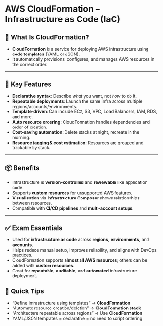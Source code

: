 # AWS CloudFormation – Infrastructure as Code (IaC)

## 🧠 What Is CloudFormation?

- **CloudFormation** is a service for deploying AWS infrastructure using **code templates** (YAML or JSON).
- It automatically provisions, configures, and manages AWS resources in the correct order.

---

## 🧱 Key Features

- **Declarative syntax**: Describe *what* you want, not *how* to do it.
- **Repeatable deployments**: Launch the same infra across multiple regions/accounts/environments.
- **Template-driven**: Can include EC2, S3, VPC, Load Balancers, IAM, RDS, and more.
- **Auto resource ordering**: CloudFormation handles dependencies and order of creation.
- **Cost-saving automation**: Delete stacks at night, recreate in the morning.
- **Resource tagging & cost estimation**: Resources are grouped and trackable by stack.

---

## 📦 Benefits

- Infrastructure is **version-controlled** and **reviewable** like application code.
- Supports **custom resources** for unsupported AWS features.
- **Visualisation** via **Infrastructure Composer** shows relationships between resources.
- Compatible with **CI/CD pipelines** and **multi-account setups**.

---

## ✅ Exam Essentials

- Used for **infrastructure as code** across **regions**, **environments**, and **accounts**.
- Helps reduce manual setup, improves reliability, and aligns with DevOps practices.
- CloudFormation supports **almost all AWS resources**; others can be added with **custom resources**.
- Great for **repeatable**, **auditable**, and **automated** infrastructure deployment.

## 🎯 Quick Tips

- “Define infrastructure using templates” → **CloudFormation**
- “Automate resource creation/deletion” → **CloudFormation stack**
- “Architecture repeatable across regions” → Use **CloudFormation**
- YAML/JSON templates = declarative = no need to script ordering
